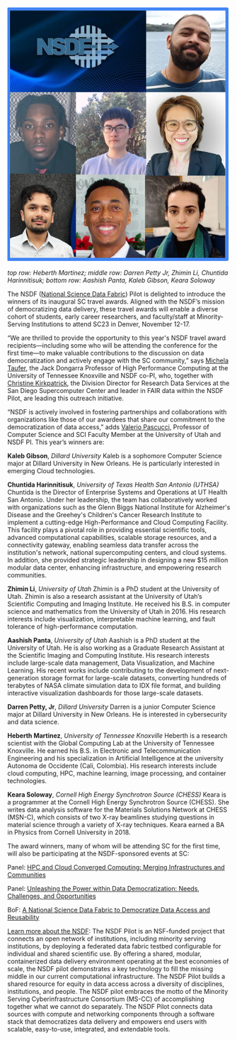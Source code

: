 <p align=center>
<img src="assets/images/award.png"/>
</p>

_top row: Heberth Martinez; middle row: Darren Petty Jr, Zhimin Li, Chuntida Harinnitisuk; bottom row: Aashish Panta, Kaleb Gibson, Keara Soloway_

The NSDF (<a href="https://nationalsciencedatafabric.org/index.html">National Science Data Fabric</a>) Pilot is delighted to introduce the winners of its inaugural SC travel awards. Aligned with the NSDF’s mission of democratizing data delivery, these travel awards will enable a diverse cohort of students, early career researchers, and faculty/staff at Minority-Serving Institutions to attend SC23 in Denver, November 12-17.

“We are thrilled to provide the opportunity to this year's NSDF travel award recipients—including some who will be attending the conference for the first time—to make valuable contributions to the discussion on data democratization and actively engage with the SC community,” says <a href="https://globalcomputing.group/about.html">Michela Taufer</a>, the Jack Dongarra Professor of High Performance Computing at the University of Tennessee Knoxville and NSDF co-PI, who, together with <a href="https://www.sdsc.edu/research/researcher_spotlight/kirkpatrick_christine.html">Christine Kirkpatrick</a>, the Division Director for Research Data Services at the San Diego Supercomputer Center and leader in FAIR data within the NSDF Pilot, are leading this outreach initiative.

“NSDF is actively involved in fostering partnerships and collaborations with organizations like those of our awardees that share our commitment to the democratization of data access,” adds <a href="http://www.pascucci.org">Valerio Pascucci</a>, Professor of Computer Science and SCI Faculty Member at the University of Utah and NSDF PI. This year’s winners are:

**Kaleb Gibson**, _Dillard University_
Kaleb is a sophomore Computer Science major at Dillard University in New Orleans. He is particularly interested in emerging Cloud technologies.

**Chuntida Harinnitisuk**, _University of Texas Health San Antonio (UTHSA)_
Chuntida is the Director of Enterprise Systems and Operations at UT Health San Antonio. Under her leadership, the team has collaboratively worked with organizations such as the Glenn Biggs National Institute for Alzheimer's Disease and the Greehey's Children's Cancer Research Institute to implement a cutting-edge High-Performance and Cloud Computing Facility. This facility plays a pivotal role in providing essential scientific tools, advanced computational capabilities, scalable storage resources, and a connectivity gateway, enabling seamless data transfer across the institution's network, national supercomputing centers, and cloud systems. In addition, she provided strategic leadership in designing a new $15 million modular data center, enhancing infrastructure, and empowering research communities.

**Zhimin Li**, _University of Utah_
Zhimin is a PhD student at the University of Utah. Zhimin is also a research assistant at the University of Utah’s Scientific Computing and Imaging Institute. He received his B.S. in computer science and mathematics from the University of Utah in 2016. His research interests include visualization, interpretable machine learning, and fault tolerance of high-performance computation.

**Aashish Panta**, _University of Utah_
Aashish is a PhD student at the University of Utah. He is also working as a Graduate Research Assistant at the Scientific Imaging and Computing Institute. His research interests include large-scale data management, Data Visualization, and Machine Learning. His recent works include contributing to the development of next-generation storage format for large-scale datasets, converting hundreds of terabytes of NASA climate simulation data to IDX file format, and building interactive visualization dashboards for those large-scale datasets.

**Darren Petty, Jr**, _Dillard University_
Darren is a junior Computer Science major at Dillard University in New Orleans. He is interested in cybersecurity and data science.

**Heberth Martinez**, _University of Tennessee Knoxville_
Heberth is a research scientist with the Global Computing Lab at the University of Tennessee Knoxville. He earned his B.S. in Electronic and Telecommunication Engineering and his specialization in Artificial Intelligence at the university Autonoma de Occidente (Cali, Colombia). His research interests include cloud computing, HPC, machine learning, image processing, and container technologies.

**Keara Soloway**, _Cornell High Energy Synchrotron Source (CHESS)_
Keara is a programmer at the Cornell High Energy Synchrotron Source (CHESS). She writes data analysis software for the Materials Solutions Network at CHESS (MSN-C), which consists of two X-ray beamlines studying questions in material science through a variety of X-ray techniques. Keara earned a BA in Physics from Cornell University in 2018.

The award winners, many of whom will be attending SC for the first time, will also be participating at the NSDF-sponsored events at SC:

Panel: <a href="https://sc23.supercomputing.org/presentation/?id=pan110&sess=sess193">HPC and Cloud Converged Computing: Merging Infrastructures and Communities</a>

Panel: <a href="https://sc23.supercomputing.org/presentation/?id=pan111&sess=sess194">Unleashing the Power within Data Democratization: Needs, Challenges, and Opportunities</a>

BoF: <a href="https://sc23.supercomputing.org/presentation/?id=bof188&sess=sess413">A National Science Data Fabric to Democratize Data Access and Reusability</a>

<a href="https://nationalsciencedatafabric.org/index.html">Learn more about the NSDF</a>: The NSDF Pilot is an NSF-funded project that connects an open network of institutions, including minority serving institutions, by deploying a federated data fabric testbed configurable for individual and shared scientific use. By offering a shared, modular, containerized data delivery environment operating at the best economies of scale, the NSDF pilot demonstrates a key technology to fill the missing middle in our current computational infrastructure. The NSDF Pilot builds a shared resource for equity in data access across a diversity of disciplines, institutions, and people. The NSDF pilot embraces the motto of the Minority Serving Cyberinfrastructure Consortium (MS-CC) of accomplishing together what we cannot do separately. The NSDF Pilot connects data sources with compute and networking components through a software stack that democratizes data delivery and empowers end users with scalable, easy-to-use, integrated, and extendable tools.
